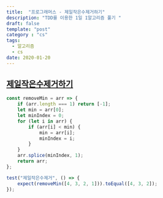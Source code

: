```yaml
---
title:  "프로그래머스 - 제일작은수제거하기"
description: "TDD를 이용한 1일 1알고리즘 풀기 "
draft: false
template: "post"
category : "cs" 
tags:
  - 알고리즘
  - cs
date: 2020-01-20
---
```

## [제일작은수제거하기](https://programmers.co.kr/learn/courses/30/lessons/12935)

```js
const removeMin = arr => {
    if (arr.length === 1) return [-1];
    let min = arr[0];
    let minIndex = 0;
    for (let i in arr) {
        if (arr[i] < min) {
            min = arr[i];
            minIndex = i;
        }
    }
    arr.splice(minIndex, 1);
    return arr;
};

test("제일작은수제거", () => {
    expect(removeMin([4, 3, 2, 1])).toEqual([4, 3, 2]);
});
```
